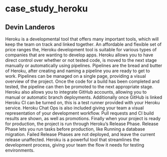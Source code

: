# case_study_heroku
## Devin Landeros
Heroku is a developmental tool that offers many important tools, which will keep the team on track and linked together. An affordable and flexible set of price ranges the, Heroku development tool is suitable for various types of companies that are wanting to develop apps. 
Heroku allows you to have direct control over whether or not tested code, is moved to the next stage manually or automatically using pipelines. Pipelines are the bread and butter of Heroku, after creating and naming a pipeline you are ready to get to work. Pipelines can be managed on a single page, providing a visual overview of the project. Once the code for a build has been completed and tested, the pipeline can then be promoted to the next appropriate stage. 
Heroku also allows you to integrate GitHub accounts, allowing you to manual or automatic branch deployments. Additionally once GitHub is linked Heroku CI can be turned on, this is a test runner provided with your Heroku service. Heroku Chat Ops is also included giving your team a visual representation of your development workflow. Pull requests and CI build results are shown, as well as promotions. 
Finally when your project is ready for production, the project is run through Heroku’s Release Phase. Release Phase lets you run tasks before production, like Running a database migration. Failed Release Phases are not deployed, and leave the current release unaffected. Heroku is a powerful tool that streamlines the development process, giving your team the flow it needs for testing environments.
